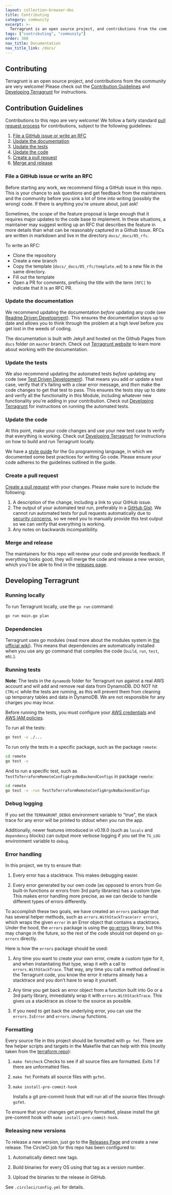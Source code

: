 ```yaml
---
layout: collection-browser-doc
title: Contributing
category: community
excerpt: >-
  Terragrunt is an open source project, and contributions from the community are very welcome!
tags: ["contributing", "community"]
order: 300
nav_title: Documentation
nav_title_link: /docs/
---
```


## Contributing

Terragrunt is an open source project, and contributions from the community are very welcome\! Please check out the
[Contribution Guidelines](#contribution-guidelines) and [Developing Terragrunt](#developing-terragrunt) for
instructions.

## Contribution Guidelines

Contributions to this repo are very welcome! We follow a fairly standard [pull request
process](https://help.github.com/articles/about-pull-requests/) for contributions, subject to the following guidelines:

1. [File a GitHub issue or write an RFC](#file-a-github-issue-or-write-an-rfc)
1. [Update the documentation](#update-the-documentation)
1. [Update the tests](#update-the-tests)
1. [Update the code](#update-the-code)
1. [Create a pull request](#create-a-pull-request)
1. [Merge and release](#merge-and-release)

### File a GitHub issue or write an RFC

Before starting any work, we recommend filing a GitHub issue in this repo. This is your chance to ask questions and
get feedback from the maintainers and the community before you sink a lot of time into writing (possibly the wrong)
code. If there is anything you're unsure about, just ask!

Sometimes, the scope of the feature proposal is large enough that it requires major updates to the code base to
implement. In these situations, a maintainer may suggest writing up an RFC that describes the feature in more details
than what can be reasonably captured in a Github Issue. RFCs are written in markdown and live in the directory
`docs/_docs/05_rfc`.

To write an RFC:

- Clone the repository
- Create a new branch
- Copy the template (`docs/_docs/05_rfc/template.md`) to a new file in the same directory.
- Fill out the template
- Open a PR for comments, prefixing the title with the term `[RFC]` to indicate that it is an RFC PR.

### Update the documentation

We recommend updating the documentation *before* updating any code (see [Readme Driven
Development](http://tom.preston-werner.com/2010/08/23/readme-driven-development.html)). This ensures the documentation
stays up to date and allows you to think through the problem at a high level before you get lost in the weeds of
coding.

The documentation is built with Jekyll and hosted on the Github Pages from `docs` folder on `master` branch. Check out
[Terragrunt website](https://github.com/gruntwork-io/terragrunt/tree/master/docs#working-with-the-documentation) to
learn more about working with the documentation.

### Update the tests

We also recommend updating the automated tests *before* updating any code (see [Test Driven
Development](https://en.wikipedia.org/wiki/Test-driven_development)). That means you add or update a test case,
verify that it's failing with a clear error message, and *then* make the code changes to get that test to pass. This
ensures the tests stay up to date and verify all the functionality in this Module, including whatever new
functionality you're adding in your contribution. Check out [Developing Terragrunt](#developing-terragrunt)
for instructions on running the automated tests.

### Update the code

At this point, make your code changes and use your new test case to verify that everything is working. Check out
[Developing Terragrunt](#developing-terragrunt) for instructions on how to build and run Terragrunt locally.

We have a [style guide](https://gruntwork.io/guides/style%20guides/golang-style-guide/) for the Go programming language,
in which we documented some best practices for writing Go code. Please ensure your code adheres to the guidelines
outlined in the guide.

### Create a pull request

[Create a pull request](https://help.github.com/articles/creating-a-pull-request/) with your changes. Please make sure
to include the following:

1. A description of the change, including a link to your GitHub issue.
1. The output of your automated test run, preferably in a [GitHub Gist](https://gist.github.com/). We cannot run
   automated tests for pull requests automatically due to [security
   concerns](https://circleci.com/docs/fork-pr-builds/#security-implications), so we need you to manually provide this
   test output so we can verify that everything is working.
1. Any notes on backwards incompatibility.

### Merge and release

The maintainers for this repo will review your code and provide feedback. If everything looks good, they will merge the
code and release a new version, which you'll be able to find in the [releases page](../../releases).


## Developing Terragrunt

### Running locally

To run Terragrunt locally, use the `go run` command:

``` bash
go run main.go plan
```

### Dependencies

Terragrunt uses go modules (read more about the modules system in [the official
wiki](https://github.com/golang/go/wiki/Modules)). This means that dependencies are automatically installed when you use
any go command that compiles the code (`build`, `run`, `test`, etc.).

### Running tests

**Note**: The tests in the `dynamodb` folder for Terragrunt run against a real AWS account and will add and remove real data from DynamoDB. DO NOT hit `CTRL+C` while the tests are running, as this will prevent them from cleaning up temporary tables and data in DynamoDB. We are not responsible for any charges you may incur.

Before running the tests, you must configure your [AWS credentials]({{site.baseurl}}/docs/features/aws-auth/#aws-credentials) and [AWS IAM policies]({{site.baseurl}}/docs/features/aws-auth/#aws-iam-policies).

To run all the tests:

``` bash
go test -v ./...
```

To run only the tests in a specific package, such as the package `remote`:

``` bash
cd remote
go test -v
```

And to run a specific test, such as `TestToTerraformRemoteConfigArgsNoBackendConfigs` in package `remote`:

``` bash
cd remote
go test -v -run TestToTerraformRemoteConfigArgsNoBackendConfigs
```

### Debug logging

If you set the `TERRAGRUNT_DEBUG` environment variable to "true", the stack trace for any error will be printed to stdout when you run the app.

Additionally, newer features introduced in v0.19.0 (such as `locals` and `dependency` blocks) can output more verbose logging if you set the `TG_LOG` environment variable to `debug`.

### Error handling

In this project, we try to ensure that:

1.  Every error has a stacktrace. This makes debugging easier.

2.  Every error generated by our own code (as opposed to errors from Go built-in functions or errors from 3rd party libraries) has a custom type. This makes error handling more precise, as we can decide to handle different types of errors differently.

To accomplish these two goals, we have created an `errors` package that has several helper methods, such as `errors.WithStackTrace(err error)`, which wraps the given `error` in an Error object that contains a stacktrace. Under the hood, the `errors` package is using the [go-errors](https://github.com/go-errors/errors) library, but this may change in the future, so the rest of the code should not depend on `go-errors` directly.

Here is how the `errors` package should be used:

1.  Any time you want to create your own error, create a custom type for it, and when instantiating that type, wrap it with a call to `errors.WithStackTrace`. That way, any time you call a method defined in the Terragrunt code, you know the error it returns already has a stacktrace and you don’t have to wrap it yourself.

2.  Any time you get back an error object from a function built into Go or a 3rd party library, immediately wrap it with `errors.WithStackTrace`. This gives us a stacktrace as close to the source as possible.

3.  If you need to get back the underlying error, you can use the `errors.IsError` and `errors.Unwrap` functions.

### Formatting

Every source file in this project should be formatted with `go fmt`. There are few helper scripts and targets in the Makefile that can help with this (mostly taken from the [terraform repo](https://github.com/hashicorp/terraform/)):

1.  `make fmtcheck` Checks to see if all source files are formatted. Exits 1 if there are unformatted files.

2.  `make fmt` Formats all source files with `gofmt`.

3.  `make install-pre-commit-hook`

    Installs a git pre-commit hook that will run all of the source files through `gofmt`.

To ensure that your changes get properly formatted, please install the git pre-commit hook with `make install-pre-commit-hook`.

### Releasing new versions

To release a new version, just go to the [Releases Page](https://github.com/gruntwork-io/terragrunt/releases) and create a new release. The CircleCI job for this repo has been configured to:

1.  Automatically detect new tags.

2.  Build binaries for every OS using that tag as a version number.

3.  Upload the binaries to the release in GitHub.

See `.circleci/config.yml` for details.
